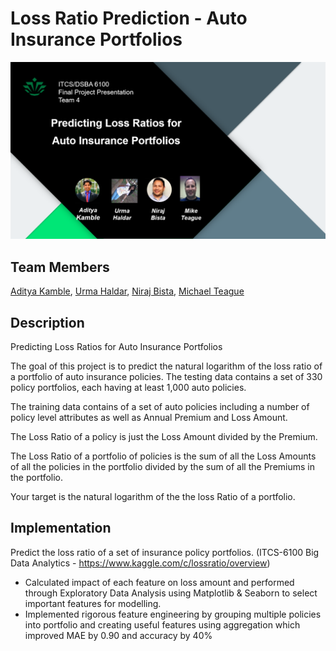 # Loss Ratio Prediction - Auto Insurance Portfolios
![Project Banner](art/banner.png)

## Team Members

[Aditya Kamble](https://www.linkedin.com/in/adityakamble49/), [Urma Haldar](https://www.linkedin.com/in/uhaldar/), [Niraj Bista](https://www.linkedin.com/in/niraj-bista/), [Michael Teague](https://www.linkedin.com/in/michael-teague-a37b766/)

## Description

Predicting Loss Ratios for Auto Insurance Portfolios

The goal of this project is to predict the natural logarithm of the loss ratio of a portfolio of auto insurance policies. The testing data contains a set of 330 policy portfolios, each having at least 1,000 auto policies.

The training data contains of a set of auto policies including a number of policy level attributes as well as Annual Premium and Loss Amount.

The Loss Ratio of a policy is just the Loss Amount divided by the Premium.

The Loss Ratio of a portfolio of policies is the sum of all the Loss Amounts of all the policies in the portfolio divided by the sum of all the Premiums in the portfolio.

Your target is the natural logarithm of the the loss Ratio of a portfolio.

## Implementation

Predict the loss ratio of a set of insurance policy portfolios. 
(ITCS-6100 Big Data Analytics - https://www.kaggle.com/c/lossratio/overview)

- Calculated impact of each feature on loss amount and performed through Exploratory Data Analysis using Matplotlib & Seaborn to select important features for modelling.
- Implemented rigorous feature engineering by grouping multiple policies into portfolio and creating useful features using aggregation which improved MAE by 0.90 and accuracy by 40%
